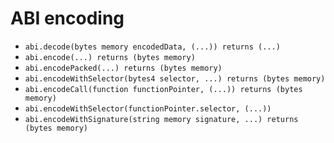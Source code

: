 # ABI encoding

- `abi.decode(bytes memory encodedData, (...)) returns (...)`
- `abi.encode(...) returns (bytes memory)`
- `abi.encodePacked(...) returns (bytes memory)`
- `abi.encodeWithSelector(bytes4 selector, ...) returns (bytes memory)`
- `abi.encodeCall(function functionPointer, (...)) returns (bytes memory)`
- `abi.encodeWithSelector(functionPointer.selector, (...))`
- `abi.encodeWithSignature(string memory signature, ...) returns (bytes memory)`
